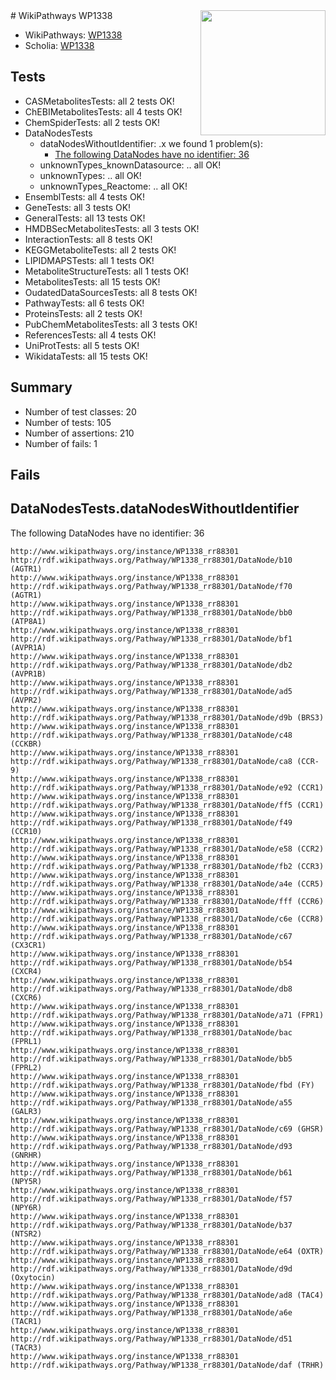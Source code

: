 <img style="float: right; width: 200px" src="https://upload.wikimedia.org/wikipedia/commons/thumb/8/83/Wplogo_with_text_500.png/640px-Wplogo_with_text_500.png" />
# WikiPathways WP1338

* WikiPathways: [WP1338](https://new.wikipathways.org/pathways/WP1338)
* Scholia: [WP1338](https://scholia.toolforge.org/wikipathways/WP1338)
## Tests
* CASMetabolitesTests: all 2 tests OK!
* ChEBIMetabolitesTests: all 4 tests OK!
* ChemSpiderTests: all 2 tests OK!
* DataNodesTests
    * dataNodesWithoutIdentifier: .x we found 1 problem(s):
        * [The following DataNodes have no identifier: 36](#8792c4d4)
    * unknownTypes_knownDatasource: .. all OK!
    * unknownTypes: .. all OK!
    * unknownTypes_Reactome: .. all OK!
* EnsemblTests: all 4 tests OK!
* GeneTests: all 3 tests OK!
* GeneralTests: all 13 tests OK!
* HMDBSecMetabolitesTests: all 3 tests OK!
* InteractionTests: all 8 tests OK!
* KEGGMetaboliteTests: all 2 tests OK!
* LIPIDMAPSTests: all 1 tests OK!
* MetaboliteStructureTests: all 1 tests OK!
* MetabolitesTests: all 15 tests OK!
* OudatedDataSourcesTests: all 8 tests OK!
* PathwayTests: all 6 tests OK!
* ProteinsTests: all 2 tests OK!
* PubChemMetabolitesTests: all 3 tests OK!
* ReferencesTests: all 4 tests OK!
* UniProtTests: all 5 tests OK!
* WikidataTests: all 15 tests OK!


## Summary

* Number of test classes: 20
* Number of tests: 105
* Number of assertions: 210
* Number of fails: 1

## Fails

<a name="8792c4d4" />

## DataNodesTests.dataNodesWithoutIdentifier

The following DataNodes have no identifier: 36
```
http://www.wikipathways.org/instance/WP1338_rr88301 http://rdf.wikipathways.org/Pathway/WP1338_rr88301/DataNode/b10 (AGTR1)
http://www.wikipathways.org/instance/WP1338_rr88301 http://rdf.wikipathways.org/Pathway/WP1338_rr88301/DataNode/f70 (AGTR1)
http://www.wikipathways.org/instance/WP1338_rr88301 http://rdf.wikipathways.org/Pathway/WP1338_rr88301/DataNode/bb0 (ATP8A1)
http://www.wikipathways.org/instance/WP1338_rr88301 http://rdf.wikipathways.org/Pathway/WP1338_rr88301/DataNode/bf1 (AVPR1A)
http://www.wikipathways.org/instance/WP1338_rr88301 http://rdf.wikipathways.org/Pathway/WP1338_rr88301/DataNode/db2 (AVPR1B)
http://www.wikipathways.org/instance/WP1338_rr88301 http://rdf.wikipathways.org/Pathway/WP1338_rr88301/DataNode/ad5 (AVPR2)
http://www.wikipathways.org/instance/WP1338_rr88301 http://rdf.wikipathways.org/Pathway/WP1338_rr88301/DataNode/d9b (BRS3)
http://www.wikipathways.org/instance/WP1338_rr88301 http://rdf.wikipathways.org/Pathway/WP1338_rr88301/DataNode/c48 (CCKBR)
http://www.wikipathways.org/instance/WP1338_rr88301 http://rdf.wikipathways.org/Pathway/WP1338_rr88301/DataNode/ca8 (CCR-9)
http://www.wikipathways.org/instance/WP1338_rr88301 http://rdf.wikipathways.org/Pathway/WP1338_rr88301/DataNode/e92 (CCR1)
http://www.wikipathways.org/instance/WP1338_rr88301 http://rdf.wikipathways.org/Pathway/WP1338_rr88301/DataNode/ff5 (CCR1)
http://www.wikipathways.org/instance/WP1338_rr88301 http://rdf.wikipathways.org/Pathway/WP1338_rr88301/DataNode/f49 (CCR10)
http://www.wikipathways.org/instance/WP1338_rr88301 http://rdf.wikipathways.org/Pathway/WP1338_rr88301/DataNode/e58 (CCR2)
http://www.wikipathways.org/instance/WP1338_rr88301 http://rdf.wikipathways.org/Pathway/WP1338_rr88301/DataNode/fb2 (CCR3)
http://www.wikipathways.org/instance/WP1338_rr88301 http://rdf.wikipathways.org/Pathway/WP1338_rr88301/DataNode/a4e (CCR5)
http://www.wikipathways.org/instance/WP1338_rr88301 http://rdf.wikipathways.org/Pathway/WP1338_rr88301/DataNode/fff (CCR6)
http://www.wikipathways.org/instance/WP1338_rr88301 http://rdf.wikipathways.org/Pathway/WP1338_rr88301/DataNode/c6e (CCR8)
http://www.wikipathways.org/instance/WP1338_rr88301 http://rdf.wikipathways.org/Pathway/WP1338_rr88301/DataNode/c67 (CX3CR1)
http://www.wikipathways.org/instance/WP1338_rr88301 http://rdf.wikipathways.org/Pathway/WP1338_rr88301/DataNode/b54 (CXCR4)
http://www.wikipathways.org/instance/WP1338_rr88301 http://rdf.wikipathways.org/Pathway/WP1338_rr88301/DataNode/db8 (CXCR6)
http://www.wikipathways.org/instance/WP1338_rr88301 http://rdf.wikipathways.org/Pathway/WP1338_rr88301/DataNode/a71 (FPR1)
http://www.wikipathways.org/instance/WP1338_rr88301 http://rdf.wikipathways.org/Pathway/WP1338_rr88301/DataNode/bac (FPRL1)
http://www.wikipathways.org/instance/WP1338_rr88301 http://rdf.wikipathways.org/Pathway/WP1338_rr88301/DataNode/bb5 (FPRL2)
http://www.wikipathways.org/instance/WP1338_rr88301 http://rdf.wikipathways.org/Pathway/WP1338_rr88301/DataNode/fbd (FY)
http://www.wikipathways.org/instance/WP1338_rr88301 http://rdf.wikipathways.org/Pathway/WP1338_rr88301/DataNode/a55 (GALR3)
http://www.wikipathways.org/instance/WP1338_rr88301 http://rdf.wikipathways.org/Pathway/WP1338_rr88301/DataNode/c69 (GHSR)
http://www.wikipathways.org/instance/WP1338_rr88301 http://rdf.wikipathways.org/Pathway/WP1338_rr88301/DataNode/d93 (GNRHR)
http://www.wikipathways.org/instance/WP1338_rr88301 http://rdf.wikipathways.org/Pathway/WP1338_rr88301/DataNode/b61 (NPY5R)
http://www.wikipathways.org/instance/WP1338_rr88301 http://rdf.wikipathways.org/Pathway/WP1338_rr88301/DataNode/f57 (NPY6R)
http://www.wikipathways.org/instance/WP1338_rr88301 http://rdf.wikipathways.org/Pathway/WP1338_rr88301/DataNode/b37 (NTSR2)
http://www.wikipathways.org/instance/WP1338_rr88301 http://rdf.wikipathways.org/Pathway/WP1338_rr88301/DataNode/e64 (OXTR)
http://www.wikipathways.org/instance/WP1338_rr88301 http://rdf.wikipathways.org/Pathway/WP1338_rr88301/DataNode/d9d (Oxytocin)
http://www.wikipathways.org/instance/WP1338_rr88301 http://rdf.wikipathways.org/Pathway/WP1338_rr88301/DataNode/ad8 (TAC4)
http://www.wikipathways.org/instance/WP1338_rr88301 http://rdf.wikipathways.org/Pathway/WP1338_rr88301/DataNode/a6e (TACR1)
http://www.wikipathways.org/instance/WP1338_rr88301 http://rdf.wikipathways.org/Pathway/WP1338_rr88301/DataNode/d51 (TACR3)
http://www.wikipathways.org/instance/WP1338_rr88301 http://rdf.wikipathways.org/Pathway/WP1338_rr88301/DataNode/daf (TRHR)
```

